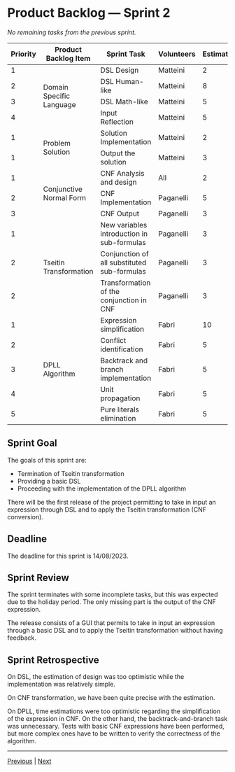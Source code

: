 # Product Backlog — Sprint 2

_No remaining tasks from the previous sprint._

<table>
    <thead>
        <tr>
            <th>Priority</th>
            <th>Product Backlog Item</th>
            <th>Sprint Task</th>
            <th>Volunteers</th>
            <th>Estimation</th>
        </tr>
    </thead>
    <tbody>
        <tr>
            <td>1</td>
            <td rowspan="4">Domain Specific Language</td>
            <td>DSL Design</td>
            <td>Matteini</td>
            <td>2</td>
        </tr>
        <tr>
            <td>2</td>
            <td>DSL Human-like</td>
            <td>Matteini</td>
            <td>8</td>
        </tr>
        <tr>
            <td>3</td>
            <td>DSL Math-like</td>
            <td>Matteini</td>
            <td>5</td>
        </tr>
        <tr>
            <td>4</td>
            <td>Input Reflection</td>
            <td>Matteini</td>
            <td>5</td>
        </tr>
        <tr>
            <td>1</td>
            <td rowspan="2">Problem Solution</td>
            <td>Solution Implementation</td>
            <td>Matteini</td>
            <td>2</td>
        </tr>
        <tr>
            <td>1</td>
            <td>Output the solution</td>
            <td>Matteini</td>
            <td>3</td>
        </tr>
        <tr>
            <td>1</td>
            <td rowspan="3">Conjunctive Normal Form</td>
            <td>CNF Analysis and design</td>
            <td>All</td>
            <td>2</td>
        </tr>
        <tr>
            <td>2</td>
            <td>CNF Implementation</td>
            <td>Paganelli</td>
            <td>5</td>
        </tr>
        <tr>
            <td>3</td>
            <td>CNF Output</td>
            <td>Paganelli</td>
            <td>3</td>
        </tr>
        <tr>
            <td>1</td>
            <td rowspan="3">Tseitin Transformation</td>
            <td>New variables introduction in sub-formulas</td>
            <td>Paganelli</td>
            <td>3</td>
        </tr>
        <tr>
            <td>2</td>
            <td>Conjunction of all substituted sub-formulas</td>
            <td>Paganelli</td>
            <td>3</td>
        </tr>
        <tr>
            <td>2</td>
            <td>Transformation of the conjunction in CNF</td>
            <td>Paganelli</td>
            <td>3</td>
        </tr>
        <tr>
            <td>1</td>
            <td rowspan="5">DPLL Algorithm</td>
            <td>Expression simplification</td>
            <td>Fabri</td>
            <td>10</td>
        </tr>
        <tr>
            <td>2</td>
            <td>Conflict identification</td>
            <td>Fabri</td>
            <td>5</td>
        </tr>
        <tr>
            <td>3</td>
            <td>Backtrack and branch implementation</td>
            <td>Fabri</td>
            <td>5</td>
        </tr>
        <tr>
            <td>4</td>
            <td>Unit propagation</td>
            <td>Fabri</td>
            <td>5</td>
        </tr>
        <tr>
            <td>5</td>
            <td>Pure literals elimination</td>
            <td>Fabri</td>
            <td>5</td>
        </tr>
    </tbody>
</table>

## Sprint Goal

The goals of this sprint are:

- Termination of Tseitin transformation
- Providing a basic DSL
- Proceeding with the implementation of the DPLL algorithm

There will be the first release of the project permitting to take in input an expression through DSL and to apply the
Tseitin transformation (CNF conversion).

## Deadline

The deadline for this sprint is 14/08/2023.

## Sprint Review

The sprint terminates with some incomplete tasks, but this was expected due to the holiday period.
The only missing part is the output of the CNF expression.

The release consists of a GUI that permits to take in input an expression through a basic DSL and to apply the Tseitin
transformation without having feedback.

## Sprint Retrospective

On DSL, the estimation of design was too optimistic while the implementation was relatively simple.

On CNF transformation, we have been quite precise with the estimation.

On DPLL, time estimations were too optimistic regarding the simplification of the expression in CNF.
On the other hand, the backtrack-and-branch task was unnecessary.
Tests with basic CNF expressions have been performed, but more complex ones have to be written to verify the correctness
of the algorithm.

---
[Previous](1-product-backlog.md) | [Next](3-product-backlog.md)
